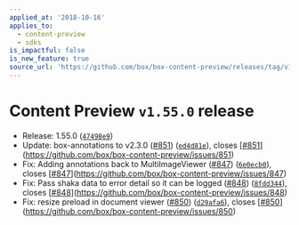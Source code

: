 ```yaml
---
applied_at: '2018-10-16'
applies_to:
  - content-preview
  - sdks
is_impactful: false
is_new_feature: true
source_url: 'https://github.com/box/box-content-preview/releases/tag/v1.55.0'
---
```


# Content Preview `v1.55.0` release


* Release: 1.55.0 ([`47498e9`](https://github.com/box/box-content-preview/commit[`47498e9`](https://github.com/box/box-content-preview/commit/47498e9)))
* Update: box-annotations to v2.3.0 ([#851](https://github.com/box/box-content-preview/pull/851)) ([`ed4d81e`](https://github.com/box/box-content-preview/commit[`ed4d81e`](https://github.com/box/box-content-preview/commit/ed4d81e))), closes [[#851](https://github.com/box/box-content-preview/pull/851)](https://github.com/box/box-content-preview/issues/851)
* Fix: Adding annotations back to MultiImageViewer ([#847](https://github.com/box/box-content-preview/pull/847)) ([`6e0ecb0`](https://github.com/box/box-content-preview/commit[`6e0ecb0`](https://github.com/box/box-content-preview/commit/6e0ecb0))), closes [[#847](https://github.com/box/box-content-preview/pull/847)](https://github.com/box/box-content-preview/issues/847)
* Fix: Pass shaka data to error detail so it can be logged ([#848](https://github.com/box/box-content-preview/pull/848)) ([`8fdd344`](https://github.com/box/box-content-preview/commit[`8fdd344`](https://github.com/box/box-content-preview/commit/8fdd344))), closes [[#848](https://github.com/box/box-content-preview/pull/848)](https://github.com/box/box-content-preview/issues/848)
* Fix: resize preload in document viewer ([#850](https://github.com/box/box-content-preview/pull/850)) ([`d29afa6`](https://github.com/box/box-content-preview/commit[`d29afa6`](https://github.com/box/box-content-preview/commit/d29afa6))), closes [[#850](https://github.com/box/box-content-preview/pull/850)](https://github.com/box/box-content-preview/issues/850)




